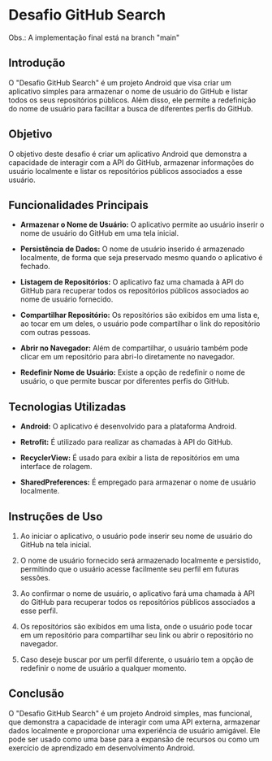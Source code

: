 # Desafio GitHub Search
Obs.: A implementação final está na branch "main"

## Introdução

O "Desafio GitHub Search" é um projeto Android que visa criar um aplicativo simples para armazenar o nome de usuário do GitHub e listar todos os seus repositórios públicos. Além disso, ele permite a redefinição do nome de usuário para facilitar a busca de diferentes perfis do GitHub.

## Objetivo

O objetivo deste desafio é criar um aplicativo Android que demonstra a capacidade de interagir com a API do GitHub, armazenar informações do usuário localmente e listar os repositórios públicos associados a esse usuário.

## Funcionalidades Principais

- **Armazenar o Nome de Usuário:** O aplicativo permite ao usuário inserir o nome de usuário do GitHub em uma tela inicial.

- **Persistência de Dados:** O nome de usuário inserido é armazenado localmente, de forma que seja preservado mesmo quando o aplicativo é fechado.

- **Listagem de Repositórios:** O aplicativo faz uma chamada à API do GitHub para recuperar todos os repositórios públicos associados ao nome de usuário fornecido.

- **Compartilhar Repositório:** Os repositórios são exibidos em uma lista e, ao tocar em um deles, o usuário pode compartilhar o link do repositório com outras pessoas.

- **Abrir no Navegador:** Além de compartilhar, o usuário também pode clicar em um repositório para abri-lo diretamente no navegador.

- **Redefinir Nome de Usuário:** Existe a opção de redefinir o nome de usuário, o que permite buscar por diferentes perfis do GitHub.

## Tecnologias Utilizadas

- **Android:** O aplicativo é desenvolvido para a plataforma Android.

- **Retrofit:** É utilizado para realizar as chamadas à API do GitHub.

- **RecyclerView:** É usado para exibir a lista de repositórios em uma interface de rolagem.

- **SharedPreferences:** É empregado para armazenar o nome de usuário localmente.

## Instruções de Uso

1. Ao iniciar o aplicativo, o usuário pode inserir seu nome de usuário do GitHub na tela inicial.

2. O nome de usuário fornecido será armazenado localmente e persistido, permitindo que o usuário acesse facilmente seu perfil em futuras sessões.

3. Ao confirmar o nome de usuário, o aplicativo fará uma chamada à API do GitHub para recuperar todos os repositórios públicos associados a esse perfil.

4. Os repositórios são exibidos em uma lista, onde o usuário pode tocar em um repositório para compartilhar seu link ou abrir o repositório no navegador.

5. Caso deseje buscar por um perfil diferente, o usuário tem a opção de redefinir o nome de usuário a qualquer momento.

## Conclusão

O "Desafio GitHub Search" é um projeto Android simples, mas funcional, que demonstra a capacidade de interagir com uma API externa, armazenar dados localmente e proporcionar uma experiência de usuário amigável. Ele pode ser usado como uma base para a expansão de recursos ou como um exercício de aprendizado em desenvolvimento Android.

